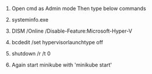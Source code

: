1) Open cmd as Admin mode Then type below commands

2) systeminfo.exe

3) DISM /Online /Disable-Feature:Microsoft-Hyper-V

4) bcdedit /set hypervisorlaunchtype off

5) shutdown /r /t 0

6) Again start minikube with 'minikube start'
